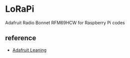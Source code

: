 # LoRaPi

Adafruit Radio Bonnet RFM69HCW for Raspberry Pi codes

## reference
- [Adafruit Leaning](https://learn.adafruit.com/adafruit-radio-bonnets)
